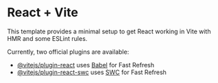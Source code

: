 # React + Vite

This template provides a minimal setup to get React working in Vite with HMR and some ESLint rules.

Currently, two official plugins are available:

- [@vitejs/plugin-react](https://github.com/eyad-hamdy98/reactRouting/releases) uses [Babel](https://github.com/eyad-hamdy98/reactRouting/releases) for Fast Refresh
- [@vitejs/plugin-react-swc](https://github.com/eyad-hamdy98/reactRouting/releases) uses [SWC](https://github.com/eyad-hamdy98/reactRouting/releases) for Fast Refresh
